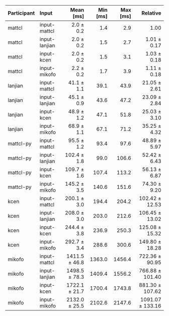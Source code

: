 | Participant | Input | Mean [ms] | Min [ms] | Max [ms] | Relative |
|:---|:---|---:|---:|---:|---:|
| mattcl | input-mattcl | 2.0 ± 0.2 | 1.4 | 2.9 | 1.00 |
| mattcl | input-lanjian | 2.0 ± 0.2 | 1.5 | 2.7 | 1.01 ± 0.17 |
| mattcl | input-kcen | 2.0 ± 0.2 | 1.5 | 3.1 | 1.03 ± 0.18 |
| mattcl | input-mikofo | 2.2 ± 0.2 | 1.7 | 3.9 | 1.11 ± 0.18 |
| lanjian | input-mattcl | 41.1 ± 1.1 | 39.1 | 43.9 | 21.05 ± 2.61 |
| lanjian | input-lanjian | 45.1 ± 0.9 | 43.6 | 47.2 | 23.09 ± 2.84 |
| lanjian | input-kcen | 48.9 ± 1.2 | 47.1 | 51.8 | 25.03 ± 3.10 |
| lanjian | input-mikofo | 68.9 ± 1.1 | 67.1 | 71.2 | 35.25 ± 4.32 |
| mattcl-py | input-mattcl | 95.5 ± 1.2 | 93.4 | 97.6 | 48.89 ± 5.97 |
| mattcl-py | input-lanjian | 102.4 ± 1.8 | 99.0 | 106.6 | 52.42 ± 6.43 |
| mattcl-py | input-kcen | 109.7 ± 1.6 | 107.4 | 113.2 | 56.13 ± 6.87 |
| mattcl-py | input-mikofo | 145.2 ± 3.5 | 140.6 | 151.6 | 74.30 ± 9.20 |
| kcen | input-mattcl | 200.1 ± 3.0 | 194.4 | 204.2 | 102.42 ± 12.53 |
| kcen | input-lanjian | 208.0 ± 3.0 | 203.0 | 212.6 | 106.45 ± 13.02 |
| kcen | input-kcen | 244.4 ± 3.8 | 236.9 | 250.3 | 125.08 ± 15.32 |
| kcen | input-mikofo | 292.7 ± 3.4 | 288.6 | 300.6 | 149.80 ± 18.28 |
| mikofo | input-mattcl | 1411.5 ± 46.8 | 1363.0 | 1456.4 | 722.36 ± 90.95 |
| mikofo | input-lanjian | 1498.5 ± 78.3 | 1409.4 | 1556.2 | 766.88 ± 101.40 |
| mikofo | input-kcen | 1722.1 ± 21.7 | 1700.4 | 1743.8 | 881.30 ± 107.62 |
| mikofo | input-mikofo | 2132.0 ± 25.5 | 2102.6 | 2147.6 | 1091.07 ± 133.16 |
